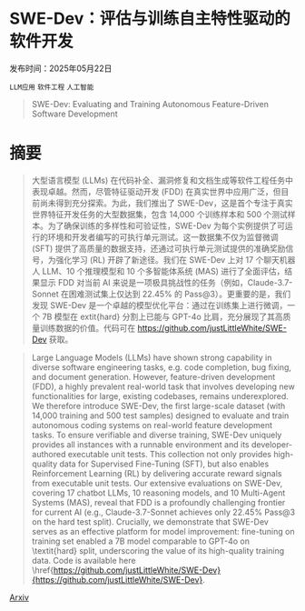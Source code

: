 # SWE-Dev：评估与训练自主特性驱动的软件开发

发布时间：2025年05月22日

`LLM应用` `软件工程` `人工智能`

> SWE-Dev: Evaluating and Training Autonomous Feature-Driven Software Development

# 摘要

> 大型语言模型 (LLMs) 在代码补全、漏洞修复和文档生成等软件工程任务中表现卓越。然而，尽管特征驱动开发 (FDD) 在真实世界中应用广泛，但目前尚未得到充分探索。为此，我们推出了 SWE-Dev，这是首个专注于真实世界特征开发任务的大型数据集，包含 14,000 个训练样本和 500 个测试样本。为了确保训练的多样性和可验证性，SWE-Dev 为每个实例提供了可运行的环境和开发者编写的可执行单元测试。这一数据集不仅为监督微调 (SFT) 提供了高质量的数据支持，还通过可执行单元测试提供的准确奖励信号，为强化学习 (RL) 开辟了新途径。我们在 SWE-Dev 上对 17 个聊天机器人 LLM、10 个推理模型和 10 个多智能体系统 (MAS) 进行了全面评估，结果显示 FDD 对当前 AI 来说是一项极具挑战性的任务（例如，Claude-3.7-Sonnet 在困难测试集上仅达到 22.45% 的 Pass@3）。更重要的是，我们发现 SWE-Dev 是一个卓越的模型优化平台：通过在训练集上进行微调，一个 7B 模型在 	extit{hard} 分割上已能与 GPT-4o 比肩，充分展现了其高质量训练数据的价值。代码可在 https://github.com/justLittleWhite/SWE-Dev 获取。

> Large Language Models (LLMs) have shown strong capability in diverse software engineering tasks, e.g. code completion, bug fixing, and document generation. However, feature-driven development (FDD), a highly prevalent real-world task that involves developing new functionalities for large, existing codebases, remains underexplored. We therefore introduce SWE-Dev, the first large-scale dataset (with 14,000 training and 500 test samples) designed to evaluate and train autonomous coding systems on real-world feature development tasks. To ensure verifiable and diverse training, SWE-Dev uniquely provides all instances with a runnable environment and its developer-authored executable unit tests. This collection not only provides high-quality data for Supervised Fine-Tuning (SFT), but also enables Reinforcement Learning (RL) by delivering accurate reward signals from executable unit tests. Our extensive evaluations on SWE-Dev, covering 17 chatbot LLMs, 10 reasoning models, and 10 Multi-Agent Systems (MAS), reveal that FDD is a profoundly challenging frontier for current AI (e.g., Claude-3.7-Sonnet achieves only 22.45\% Pass@3 on the hard test split). Crucially, we demonstrate that SWE-Dev serves as an effective platform for model improvement: fine-tuning on training set enabled a 7B model comparable to GPT-4o on \textit{hard} split, underscoring the value of its high-quality training data. Code is available here \href{https://github.com/justLittleWhite/SWE-Dev}{https://github.com/justLittleWhite/SWE-Dev}.

[Arxiv](https://arxiv.org/abs/2505.16975)
